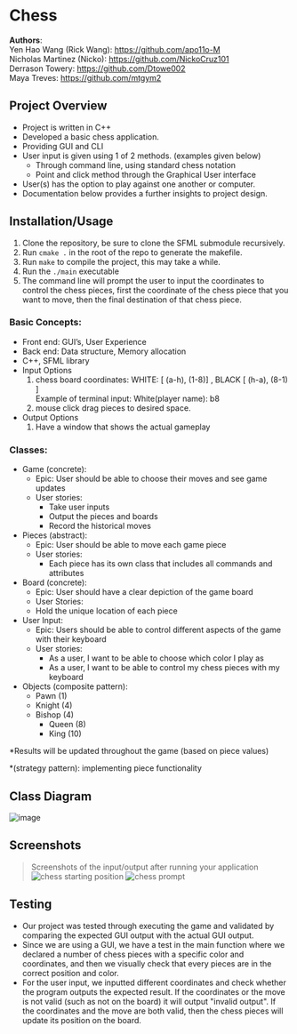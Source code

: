 # Chess

**Authors**:<br>
Yen Hao Wang (Rick Wang): https://github.com/apo11o-M<br>
Nicholas Martinez (Nicko): https://github.com/NickoCruz101<br>
Derrason Towery: https://github.com/Dtowe002<br>
Maya Treves: https://github.com/mtgym2<br>

## Project Overview
- Project is written in C++
- Developed a basic chess application. 
- Providing GUI and CLI
- User input is given using 1 of 2 methods. (examples given below)
	- Through command line, using standard chess notation 
	- Point and click method through the Graphical User interface
- User(s) has the option to play against one another or computer.
- Documentation below provides a further insights to project design.

## Installation/Usage
1. Clone the repository, be sure to clone the SFML submodule recursively.
2. Run `cmake .` in the root of the repo to generate the makefile.
3. Run `make` to compile the project, this may take a while.
4. Run the `./main` executable
5. The command line will prompt the user to input the coordinates to control the chess pieces, first the coordinate of the chess piece that you want to move, then the final destination of that chess piece.


### Basic Concepts:
 - Front end: GUI’s, User Experience
 - Back end: Data structure, Memory allocation
 - C++, SFML library
 - Input Options
    1. chess board coordinates:   WHITE: [ (a-h), (1-8)] , BLACK [ (h-a), (8-1) ]<br>Example of terminal input: White(player name): b8
    2. mouse click drag pieces to desired space.
 - Output Options
    1. Have a window that shows the actual gameplay

### Classes:
- Game (concrete):
  - Epic: User should be able to choose their moves and see game updates
  - User stories: 
    - Take user inputs
    - Output the pieces and boards
    - Record the historical moves
- Pieces (abstract):
  - Epic: User should be able to move each game piece
  - User stories:
    - Each piece has its own class that includes all commands and attributes
- Board (concrete):
  - Epic: User should have a clear depiction of the game board
  - User Stories:
   - Hold the unique location of each piece
- User Input:
  - Epic: Users should be able to control different aspects of the game with their keyboard
  - User stories:
    - As a user, I want to be able to choose which color I play as
    - As a user, I want to be able to control my chess pieces with my keyboard
- Objects (composite pattern):
  - Pawn (1)
  - Knight (4)
  - Bishop (4)
	- Queen (8)
	- King (10)

*Results will be updated throughout the game (based on piece values)

*(strategy pattern): implementing piece functionality
 
## Class Diagram
![image](https://user-images.githubusercontent.com/89518835/145036362-84267055-8d74-4c2c-8be1-ba7e1684d342.png)

## Screenshots
 > Screenshots of the input/output after running your application
![chess starting position](https://user-images.githubusercontent.com/89518835/145055572-d1670d39-c054-43f4-be5a-03f4157fe43e.png)
![chess prompt](https://user-images.githubusercontent.com/89518835/145055596-8bbf2944-35ba-4699-96e2-4e9e4c81167a.png)



## Testing
- Our project was tested through executing the game and validated by comparing the expected GUI output with the actual GUI output.
- Since we are using a GUI, we have a test in the main function where we declared a number of chess pieces with a specific color and coordinates, and then we visually check that every pieces are in the correct position and color.
- For the user input, we inputted different coordinates and check whether the program outputs the expected result. If the coordinates or the move is not valid (such as not on the board) it will output "invalid output". If the coordinates and the move are both valid, then the chess pieces will update its position on the board.
